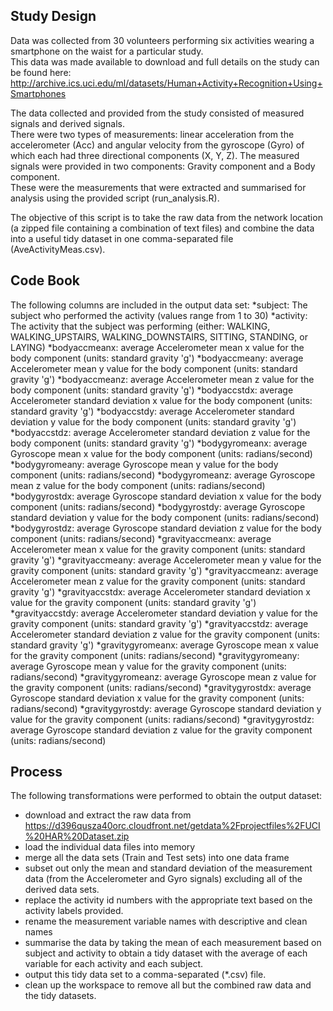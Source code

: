 
## Study Design
Data was collected from 30 volunteers performing six activities wearing a smartphone on the waist for a particular study.  
This data was made available to download and full details on the study can be found here:
http://archive.ics.uci.edu/ml/datasets/Human+Activity+Recognition+Using+Smartphones

The data collected and provided from the study consisted of measured signals and derived signals.  
There were two types of measurements: linear acceleration from the accelerometer (Acc) and angular velocity from the gyroscope (Gyro) of which each had three directional components (X, Y, Z). 
The measured signals were provided in two components: Gravity component and a Body component.  
These were the measurements that were extracted and summarised for analysis using the provided script (run_analysis.R). 

The objective of this script is to take the raw data from the network location (a zipped file containing a combination of text files) 
and combine the data into a useful tidy dataset in one comma-separated file (AveActivityMeas.csv).


## Code Book

The following columns are included in the output data set:
*subject: The subject who performed the activity (values range from 1 to 30)
*activity: The activity that the subject was performing (either: WALKING, WALKING_UPSTAIRS, WALKING_DOWNSTAIRS, SITTING, STANDING, or LAYING)
*bodyaccmeanx: average Accelerometer mean x value for the body component (units: standard gravity 'g')
*bodyaccmeany: average Accelerometer mean y value for the body component (units: standard gravity 'g')
*bodyaccmeanz: average Accelerometer mean z value for the body component (units: standard gravity 'g')
*bodyaccstdx: average Accelerometer standard deviation x value for the body component (units: standard gravity 'g')
*bodyaccstdy: average Accelerometer standard deviation y value for the body component (units: standard gravity 'g')
*bodyaccstdz: average Accelerometer standard deviation z value for the body component (units: standard gravity 'g')
*bodygyromeanx: average Gyroscope mean x value for the body component (units: radians/second)
*bodygyromeany: average Gyroscope mean y value for the body component (units: radians/second)
*bodygyromeanz: average Gyroscope mean z value for the body component (units: radians/second)
*bodygyrostdx: average Gyroscope standard deviation x value for the body component (units: radians/second)
*bodygyrostdy: average Gyroscope standard deviation y value for the body component (units: radians/second)
*bodygyrostdz: average Gyroscope standard deviation z value for the body component (units: radians/second)
*gravityaccmeanx: average Accelerometer mean x value for the gravity component (units: standard gravity 'g')
*gravityaccmeany: average Accelerometer mean y value for the gravity component (units: standard gravity 'g')
*gravityaccmeanz: average Accelerometer mean z value for the gravity component (units: standard gravity 'g')
*gravityaccstdx: average Accelerometer standard deviation x value for the gravity component (units: standard gravity 'g')
*gravityaccstdy: average Accelerometer standard deviation y value for the gravity component (units: standard gravity 'g')
*gravityaccstdz: average Accelerometer standard deviation z value for the gravity component (units: standard gravity 'g')
*gravitygyromeanx: average Gyroscope mean x value for the gravity component (units: radians/second)
*gravitygyromeany: average Gyroscope mean y value for the gravity component (units: radians/second)
*gravitygyromeanz: average Gyroscope mean z value for the gravity component (units: radians/second)
*gravitygyrostdx: average Gyroscope standard deviation x value for the gravity component (units: radians/second)
*gravitygyrostdy: average Gyroscope standard deviation y value for the gravity component (units: radians/second)
*gravitygyrostdz: average Gyroscope standard deviation z value for the gravity component (units: radians/second)


## Process

The following transformations were performed to obtain the output dataset:
* download and extract the raw data from https://d396qusza40orc.cloudfront.net/getdata%2Fprojectfiles%2FUCI%20HAR%20Dataset.zip
* load the individual data files into memory
* merge all the data sets (Train and Test sets) into one data frame
* subset out only the mean and standard deviation of the measurement data (from the Accelerometer and Gyro signals) excluding all of the derived data sets.
* replace the activity id numbers with the appropriate text based on the activity labels provided.
* rename the measurement variable names with descriptive and clean names
* summarise the data by taking the mean of each measurement based on subject and activity to obtain a tidy dataset with the average of each variable for each activity and each subject.
* output this tidy data set to a comma-separated (*.csv) file.
* clean up the workspace to remove all but the combined raw data and the tidy datasets.
